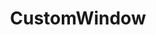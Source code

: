 ---
layout: manual-category
title: CustomWindow
category: CustomWindow
permalink: /categories/CustomWindow
---
